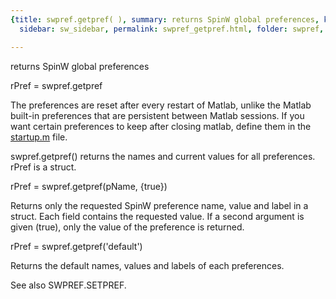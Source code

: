 ```yaml
---
{title: swpref.getpref( ), summary: returns SpinW global preferences, keywords: sample,
  sidebar: sw_sidebar, permalink: swpref_getpref.html, folder: swpref, mathjax: 'true'}

---
```

returns SpinW global preferences
 
rPref = swpref.getpref
 
The preferences are reset after every restart of Matlab, unlike the
Matlab built-in preferences that are persistent between Matlab sessions.
If you want certain preferences to keep after closing matlab, define them
in the <a href="matlab:edit('startup.m')">startup.m</a> file.
 
swpref.getpref() returns the names and current values for all
preferences. rPref is a struct.
 
rPref = swpref.getpref(pName, {true})
 
Returns only the requested SpinW preference name, value and label in a
struct. Each field contains the requested value. If a second argument is
given (true), only the value of the preference is returned.
 
rPref = swpref.getpref('default')
 
Returns the default names, values and labels of each preferences.
 
See also SWPREF.SETPREF.
